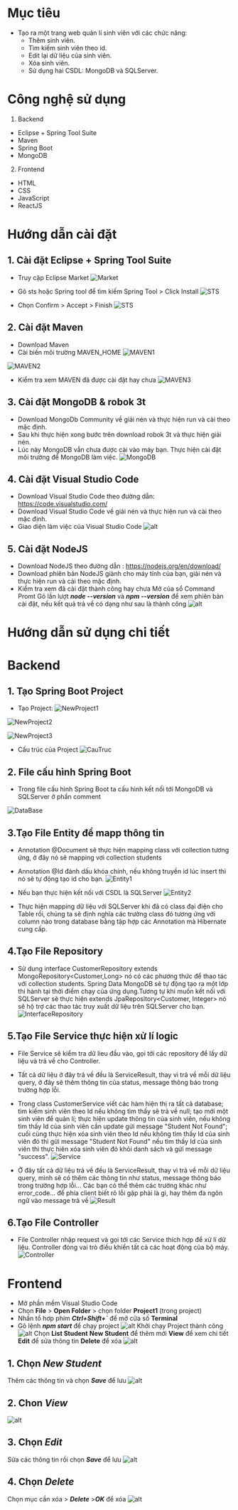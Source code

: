 ﻿# Mục tiêu- Tạo ra một trang web quản lí sinh viên với các chức năng:     - Thêm sinh viên.    - Tìm kiếm sinh viên theo id.    - Edit lại dữ liệu của sinh viên.    - Xóa sinh viên.    - Sử dụng hai CSDL: MongoDB và SQLServer.# Công nghệ sử dụng1. Backend- Eclipse  + Spring Tool Suite- Maven- Spring Boot- MongoDB 2. Frontend- HTML- CSS- JavaScript- ReactJS# Hướng dẫn cài đặt ## 1. Cài đặt Eclipse  + Spring Tool Suite- Truy cập Eclipse Market![Market](https://raw.githubusercontent.com/duong4279/Project1/master/media/Market.png)- Gõ sts hoặc Spring tool để tìm kiếm Spring Tool > Click Install![STS](https://raw.githubusercontent.com/duong4279/Project1/master/media/STS.png)- Chọn Confirm > Accept > Finish ![STS](https://raw.githubusercontent.com/duong4279/Project1/master/media/STS2.PNG)## 2. Cài đặt Maven- Download Maven- Cài biến môi trường MAVEN_HOME![MAVEN1](https://raw.githubusercontent.com/duong4279/Project1/master/media/MAVEN1.PNG)![MAVEN2](https://raw.githubusercontent.com/duong4279/Project1/master/media/MAVEN2.PNG)- Kiểm tra xem MAVEN đã được cài đặt hay chưa![MAVEN3](https://raw.githubusercontent.com/duong4279/Project1/master/media/MAVEN3.PNG)## 3. Cài đặt MongoDB & robok 3t- Download MongoDb Community về giải nén và thực hiện run và cài theo mặc định.- Sau khi thực hiện xong bước trên download robok 3t và thực hiện giải nén.- Lúc này MongoDB vẫn chưa được cài vào máy bạn. Thực hiện cài đặt môi trường để MongoDB làm việc.![MongoDB](https://raw.githubusercontent.com/duong4279/Project1/master/media/MongoDB.PNG)## 4. Cài đặt Visual Studio Code- Download Visual Studio Code theo đường dẫn: https://code.visualstudio.com/- Download Visual Studio Code về giải nén và thực hiện run và cài theo mặc định.- Giao diện làm việc của Visual Studio Code![alt](https://raw.githubusercontent.com/duong4279/student-manager/master/media/vs11.PNG)## 5. Cài đặt NodeJS- Download NodeJS theo đường dẫn : https://nodejs.org/en/download/- Download phiên bản NodeJS giành cho máy tính của bạn, giải nén và thực hiện run và cài theo mặc định.- Kiểm tra xem đã cài đặt thành công hay chưa Mở của sổ Command Promt  Gõ lần lượt ***node --version*** và ***npm --version*** để xem phiên bản cài đặt, nếu kết quả trả về có dạng như sau là thành công  ![alt](https://raw.githubusercontent.com/duong4279/student-manager/master/media/node12.png)  # Hướng dẫn sử dụng chi tiết# **Backend**## 1. Tạo Spring Boot Project- Tạo Project:![NewProject1](https://raw.githubusercontent.com/duong4279/Project1/master/media/NewProject1.png)![NewProject2](https://raw.githubusercontent.com/duong4279/Project1/master/media/NewProject2.png)![NewProject3](https://raw.githubusercontent.com/duong4279/Project1/master/media/NewProject3.png)- Cấu trúc của Project![CauTruc](https://raw.githubusercontent.com/duong4279/Project1/master/media/CauTruc.PNG)## 2. File cấu hình Spring Boot- Trong file cấu hình Spring Boot ta cấu hình kết nối tới MongoDB và SQLServer ở phần comment![DataBase](https://raw.githubusercontent.com/duong4279/Project1/master/media/DataBase.PNG)## 3.Tạo File Entity để mapp thông tin- Annotation @Document sẽ thực hiện mapping class với collection tương ứng, ở đây nó sẽ mapping vơi collection students- Annotation @Id đánh dấu khóa chính, nếu không truyền id lúc insert thì nó sẽ tự động tạo id cho bạn.![Entity1](https://raw.githubusercontent.com/duong4279/Project1/master/media/Entity1.PNG)- Nếu bạn thực hiện kết nối với CSDL là SQLServer![Entity2](https://raw.githubusercontent.com/duong4279/Project1/master/media/Entity2.PNG)- Thực hiện mapping dữ liệu với SQLServer khi đã có class đại điện cho Table rồi, chúng ta sẽ định nghĩa các trường class đó tương ứng với column nào trong database bằng tập hợp các Annotation mà Hibernate cung cấp.## 4.Tạo File Repository- Sử dung interface CustomerRepository extends MongoRepository<Customer,Long> nó có các phương thức để thao tác với collection students. Spring Data MongoDB sẽ tự động tạo ra một lớp thi hành tại  thời điểm chạy của ứng dụng.Tương tự khi muốn kết nối với SQLServer sẽ thực hiện extends JpaRepository<Customer, Integer> nó sẽ hộ trợ các thao tác truy xuất dữ liệu trên SQLServer cho bạn.![InterfaceRepository](https://raw.githubusercontent.com/duong4279/Project1/master/media/InterfaceRepository.PNG)## 5.Tạo File Service thực hiện xử lí logic  - File Service sẽ kiểm tra dữ lieu đầu vào, gọi tới các repository để lấy dữ liệu và trả về cho Controller.  - Tất cả dữ liệu ở đây trả về đều là ServiceResult, thay vì trả về mỗi dữ liệu query, ở đây sẽ thêm thông tin của status, message thông báo trong trường hợp lỗi.  - Trong class CustomerService viết các hàm hiện thị ra tất cả database; tìm kiếm sinh viên theo Id nếu không tìm thấy sẽ trả về null; tạo mới một sinh viên để quản lí; thực hiện update thông tin của sinh viên, nếu không tìm thấy Id của sinh viên cần update gửi message "Student Not Found"; cuối cùng thực hiện xóa sinh viên theo Id nếu không tìm thấy Id của sinh viên đó thì gửi message "Student Not Found" nếu tìm thấy Id của sinh viên thì thực hiên xóa sinh viên đó khỏi danh sách và gửi message "success".![Service](https://raw.githubusercontent.com/duong4279/Project1/master/media/Service.PNG)- Ở đây tất cả dữ liệu trả về đều là ServiceResult, thay vì trả về mỗi dữ liệu query, mình sẽ có thêm các thông tin như status, message thông báo trong trường hợp lỗi… Các bạn có thể thêm các trường khác như error_code… để phía client biết rõ lỗi gặp phải là gì, hay thêm đa ngôn ngữ vào message trả về![Result](https://raw.githubusercontent.com/duong4279/Project1/master/media/Result.PNG)## 6.Tạo File Controller- File Controller nhập request và gọi tới các Service thích hợp để xử lí dữ liệu. Controller đóng vai trò điều khiển tất cả các hoạt động của bộ máy.![Controller](https://raw.githubusercontent.com/duong4279/Project1/master/media/Controller.PNG)# **Frontend**- Mở phần mềm Visual Studio Code- Chọn **File** > **Open Folder** > chọn folder **Project1** (trong project)- Nhấn tổ hơp phím ***Ctrl+Shift+`*** để mở cửa số **Terminal**- Gõ lệnh ***npm start*** để chạy project   ![alt](https://raw.githubusercontent.com/duong4279/student-manager/master/media/terminal.png)  Khởi chạy Project thành công  ![alt](https://raw.githubusercontent.com/duong4279/student-manager/master/media/s2.png)  Chọn **List Student**  **New Student** để thêm mới  **View** để xem chi tiết  **Edit** để sửa thông tin  **Delete** để xóa  ![alt](https://raw.githubusercontent.com/duong4279/student-manager/master/media/s1.png)## 1. Chọn ***New Student***   Thêm các thông tin và chọn ***Save*** để lưu  ![alt](https://raw.githubusercontent.com/duong4279/student-manager/master/media/new.png)## 2. Chon ***View***  ![alt](https://raw.githubusercontent.com/duong4279/student-manager/master/media/view.png)## 3. Chọn ***Edit***Sửa các thông tin rồi chọn ***Save*** để lưu ![alt](https://raw.githubusercontent.com/duong4279/student-manager/master/media/edit.png)## 4. Chọn ***Delete***Chọn mục cần xóa > ***Delete*** >***OK*** để xóa  ![alt](https://raw.githubusercontent.com/duong4279/student-manager/master/media/delete.png)